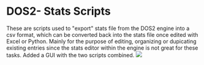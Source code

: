# DOS2- Stats Scripts
These are scripts used to "export" stats file from the DOS2 engine into a csv format, which can be converted back into the stats file once edited with Excel or Python. 
Mainly for the purpose of editing, organizing or dupicating existing entries since the stats editor within the engine is not great for these tasks.
Added a GUI with the two scripts combined. 
![](images/Capture.jpg)
